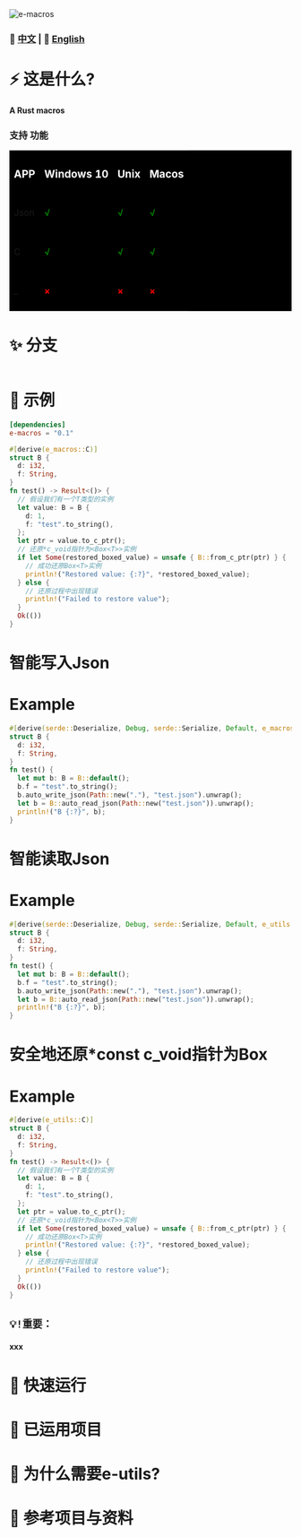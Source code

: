 <img src="../public/ico/white_64x64.ico" alt="e-macros"/>

### 📄 [中文](README.zh.md)  | 📄  [English](../README.md)

# ⚡ 这是什么?
**A Rust macros**

### 支持 功能
<table style="background:#000">
  <tr>
    <th><h3 style="color:#fff">APP</h3></th>
    <th><h3 style="color:#fff">Windows 10</h3></th>
    <th><h3 style="color:#fff">Unix</h3></th>
    <th><h3 style="color:#fff">Macos</h3></th>
  </tr>
  <tr>
    <td>Json</td>
    <td><h4 style="color:green">√</h4></td>
    <td><h4 style="color:green">√</h4></td>
    <td><h4 style="color:green">√</h4></td>
  </tr>
  <tr>
    <td>C</td>
    <td><h4 style="color:green">√</h4></td>
    <td><h4 style="color:green">√</h4></td>
    <td><h4 style="color:green">√</h4></td>
  </tr>
  <tr>
    <td>_</td>
    <td><h4 style="color:red">×</h4></td>
    <td><h4 style="color:red">×</h4></td>
    <td><h4 style="color:red">×</h4></td>
  </tr>
</table>

# ✨ 分支
```toml
```

# 📖 示例
```toml
[dependencies]
e-macros = "0.1"
```

```rust
#[derive(e_macros::C)]
struct B {
  d: i32,
  f: String,
}
fn test() -> Result<()> {
  // 假设我们有一个T类型的实例
  let value: B = B {
    d: 1,
    f: "test".to_string(),
  };
  let ptr = value.to_c_ptr();
  // 还原*c_void指针为<Box<T>>实例
  if let Some(restored_boxed_value) = unsafe { B::from_c_ptr(ptr) } {
    // 成功还原Box<T>实例
    println!("Restored value: {:?}", *restored_boxed_value);
  } else {
    // 还原过程中出现错误
    println!("Failed to restore value");
  }
  Ok(())
}
```
# 智能写入Json
# Example
```rust
#[derive(serde::Deserialize, Debug, serde::Serialize, Default, e_macros::Json)]
struct B {
  d: i32,
  f: String,
}
fn test() {
  let mut b: B = B::default();
  b.f = "test".to_string();
  b.auto_write_json(Path::new("."), "test.json").unwrap();
  let b = B::auto_read_json(Path::new("test.json")).unwrap();
  println!("B {:?}", b);
}
```
# 智能读取Json
# Example
```rust
#[derive(serde::Deserialize, Debug, serde::Serialize, Default, e_utils::Json)]
struct B {
  d: i32,
  f: String,
}
fn test() {
  let mut b: B = B::default();
  b.f = "test".to_string();
  b.auto_write_json(Path::new("."), "test.json").unwrap();
  let b = B::auto_read_json(Path::new("test.json")).unwrap();
  println!("B {:?}", b);
}
```
# 安全地还原*const c_void指针为Box<Self>
# Example
```rust
#[derive(e_utils::C)]
struct B {
  d: i32,
  f: String,
}
fn test() -> Result<()> {
  // 假设我们有一个T类型的实例
  let value: B = B {
    d: 1,
    f: "test".to_string(),
  };
  let ptr = value.to_c_ptr();
  // 还原*c_void指针为<Box<T>>实例
  if let Some(restored_boxed_value) = unsafe { B::from_c_ptr(ptr) } {
    // 成功还原Box<T>实例
    println!("Restored value: {:?}", *restored_boxed_value);
  } else {
    // 还原过程中出现错误
    println!("Failed to restore value");
  }
  Ok(())
}
```
## `💡!重要：`
#### xxx
<!-- 您必须使用使用MSVC工具链的Rust版本
您必须安装[WinPcap](https://www.winpcap.org/)或[npcap](https://nmap.org/npcap/)（使用[WinPcap](https://www.winpcap.org/) 4.1.3版进行测试）（如果使用[npcap](https://nmap.org/npcap/)，请确保使用“在[WinPcap](https://www.winpcap.org/) API兼容模式下安装[npcap](https://nmap.org/npcap/)”）
你必须把它放在包里。[WinPcap](https://www.winpcap.org/)开发者包中的lib位于该存储库根目录中名为lib的目录中。或者，您可以使用%LIB%/$Env:LIB环境变量中列出的任何位置。对于64位工具链，它位于WpdPack/Lib/x64/Packet中。对于32位工具链，它位于WpdPack/lib/Packet.lib中。
```
# 1.安装npcap服务 https://npcap.com/dist/npcap-1.70.exe
setx LIB E:\libs\LIB
# 下载并解压 https://npcap.com/dist/npcap-sdk-1.13.zip
# 将npcap-sdk-1.13\Lib\x64\Packet.lib放到E:\libs\LIB
``` -->

# 🚀 快速运行
<!-- ```sh
# 主机/端口扫描
cargo run --example host_scan
cargo run --example port_scan
``` -->


# 🦊 已运用项目
<!-- [E-NetScan](https://github.com/EternalNight996/e-netscan.git): 网络扫描项目（同时支持命令行与跨平台图形化界面）正在开发中。。 -->

# 🔭 为什么需要e-utils?
<!-- 起初是想完成一个跨网络扫描项目，帮助自己完成一些工作，参考许多开源项目,但这些项目多少有些缺陷并不满足自己需求，所以有了e-libscanner。
(处理主机和端口扫描，同时支持域名解析、路由跟踪、指纹扫描、服务扫描、异步扫描、可扩展更多)
底层是通过调用[npcap](https://nmap.org/npcap/)与[WinPcap](https://www.winpcap.org/)抓包服务；
服务api为[libpnet](https://github.com/libpnet/libpnet); -->

# 🙋 参考项目与资料
<!-- ✨[RustScan](https://github.com/RustScan/RustScan) :Rust仿nmap扫描库
✨[netscan](https://github.com/shellrow/netscan) :Rust 网络扫描库
✨[libpnet](https://github.com/libpnet/libpnet) 跨平台网络底层库--主要是调用抓包服务([npcap](https://nmap.org/npcap/)与[WinPcap](https://www.winpcap.org/)) -->
